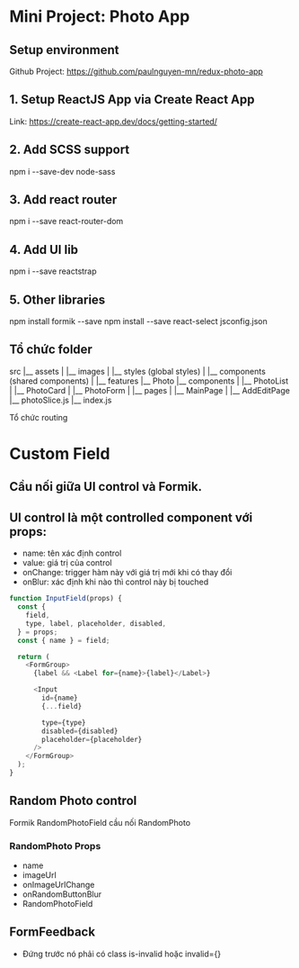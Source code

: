 # Mini Project: Photo App
## Setup environment
Github Project: https://github.com/paulnguyen-mn/redux-photo-app

## 1. Setup ReactJS App via Create React App
Link: https://create-react-app.dev/docs/getting-started/

## 2. Add SCSS support
npm i --save-dev node-sass
## 3. Add react router
npm i --save react-router-dom
## 4. Add UI lib
npm i --save reactstrap

## 5. Other libraries
npm install formik --save
npm install --save react-select
jsconfig.json 
## Tổ chức folder
src
|__ assets
|  |__ images
|  |__ styles (global styles) 
|
|__ components (shared components)
|
|__ features
  |__ Photo
    |__ components
    |  |__ PhotoList
    |  |__ PhotoCard
    |  |__ PhotoForm
    |
    |__ pages
    |  |__ MainPage
    |  |__ AddEditPage
    |__ photoSlice.js
    |__ index.js

Tổ chức routing

# Custom Field
## Cầu nối giữa UI control và Formik.
## UI control là một controlled component với props:
- name: tên xác định control
- value: giá trị của control
- onChange: trigger hàm này với giá trị mới khi có thay đổi
- onBlur: xác định khi nào thì control này bị touched

```js 
function InputField(props) {
  const {
    field,
    type, label, placeholder, disabled,
  } = props;
  const { name } = field;

  return (
    <FormGroup>
      {label && <Label for={name}>{label}</Label>}

      <Input
        id={name}
        {...field}

        type={type}
        disabled={disabled}
        placeholder={placeholder}
      />
    </FormGroup>
  );
}

```
## Random Photo control
Formik
RandomPhotoField cầu nối
RandomPhoto
### RandomPhoto Props

- name
- imageUrl
- onImageUrlChange
- onRandomButtonBlur
- RandomPhotoField

## FormFeedback
- Đứng trước nó phải có class is-invalid hoặc invalid={}